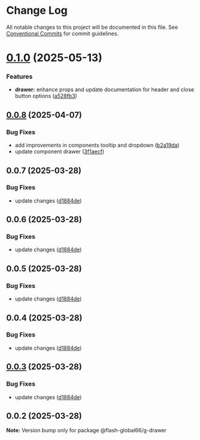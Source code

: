 # Change Log

All notable changes to this project will be documented in this file.
See [Conventional Commits](https://conventionalcommits.org) for commit guidelines.

# [0.1.0](https://github.com/Flash-Global66/global-design-system/compare/@flash-global66/g-drawer@0.0.8...@flash-global66/g-drawer@0.1.0) (2025-05-13)


### Features

* **drawer:** enhance props and update documentation for header and close button options ([a528fb3](https://github.com/Flash-Global66/global-design-system/commit/a528fb318339b7558a27228f9426f66da6202e89))





## [0.0.8](https://github.com/Flash-Global66/global-design-system/compare/@flash-global66/g-drawer@0.0.7...@flash-global66/g-drawer@0.0.8) (2025-04-07)


### Bug Fixes

* add improvements in components tooltip and dropdown ([b2a19da](https://github.com/Flash-Global66/global-design-system/commit/b2a19dae828782f9dc4d1a56fbb02888d1354d85))
* update component drawer ([3f1aecf](https://github.com/Flash-Global66/global-design-system/commit/3f1aecf6420e3ad00dc3e471730d3fedc49b912d))





## 0.0.7 (2025-03-28)


### Bug Fixes

* update changes ([d1884de](https://github.com/Flash-Global66/global-design-system/commit/d1884de11e4e9522c2d6912d932122a75aabf9e7))





## 0.0.6 (2025-03-28)


### Bug Fixes

* update changes ([d1884de](https://github.com/Flash-Global66/global-design-system/commit/d1884de11e4e9522c2d6912d932122a75aabf9e7))





## 0.0.5 (2025-03-28)


### Bug Fixes

* update changes ([d1884de](https://github.com/Flash-Global66/global-design-system/commit/d1884de11e4e9522c2d6912d932122a75aabf9e7))





## 0.0.4 (2025-03-28)


### Bug Fixes

* update changes ([d1884de](https://github.com/Flash-Global66/global-design-system/commit/d1884de11e4e9522c2d6912d932122a75aabf9e7))





## [0.0.3](https://github.com/Flash-Global66/global-design-system/compare/@flash-global66/g-drawer@0.0.2...@flash-global66/g-drawer@0.0.3) (2025-03-28)


### Bug Fixes

* update changes ([d1884de](https://github.com/Flash-Global66/global-design-system/commit/d1884de11e4e9522c2d6912d932122a75aabf9e7))





## 0.0.2 (2025-03-28)

**Note:** Version bump only for package @flash-global66/g-drawer
